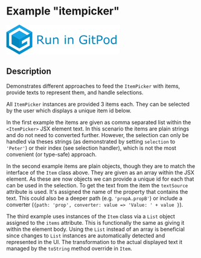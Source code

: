 # Example "itempicker"

[![GitPod Logo](../../doc/run-in-gitpod.png)](https://gitpod.io/#example=itempicker/https://github.com/eclipsesource/tabris-decorators/tree/master/examples/itempicker)

## Description

Demonstrates different approaches to feed the `ItemPicker` with items, provide texts to represent them, and handle selections.

All `ItemPicker` instances are provided 3 items each. They can be selected by the user which displays a unique item id below.

In the first example the items are given as comma separated list within the `<ItemPicker>` JSX element text. In this scenario the items are plain strings and do not need to converted further. However, the selection can only be handled via theses strings (as demonstrated by setting `selection` to `'Peter'`) or their index (see selection handler), which is not the most convenient (or type-safe) approach.

In the second example items are plain objects, though they are to match the interface of the `Item` class above. They are given as an array within the JSX element. As these are now objects we can provide a unique id for each that can be used in the selection. To get the text from the item the `textSource` attribute is used. It's assigned the name of the property that contains the text. This could also be a deeper path (e.g. `'propA.propB'`) or include a converter (`{path: 'prop', converter: value => 'Value: ' + value }`).

The third example uses instances of the `Item` class via a `List` object assigned to the `items` attribute. This is functionally the same as giving it within the element body. Using the `List` instead of an array is beneficial since changes to `List` instances are automatically detected and represented in the UI. The transformation to the actual displayed text it managed by the `toString` method override in `Item`.
